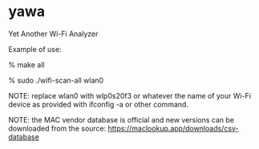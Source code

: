 # yawa
Yet Another Wi-Fi Analyzer

Example of use:

% make all

% sudo ./wifi-scan-all wlan0

NOTE: replace wlan0 with wlp0s20f3 or whatever the name of your Wi-Fi device as
provided with ifconfig -a or other command.

NOTE: the MAC vendor database is official and new versions can be downloaded from
the source: https://maclookup.app/downloads/csv-database

